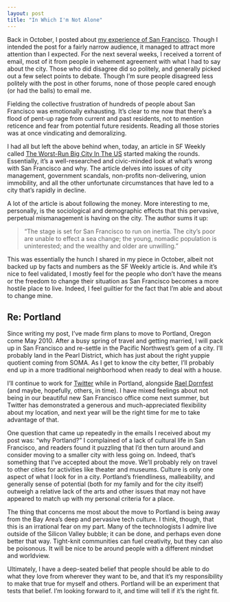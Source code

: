 ```yaml
---
layout: post
title: "In Which I'm Not Alone"
---
```





Back in October, I posted about [my experience of San Francisco](http://al3x.net/2009/10/04/so-youre-moving-to-san-francisco.html). Though I intended the post for a fairly narrow audience, it managed to attract more attention than I expected. For the next several weeks, I received a torrent of email, most of it from people in vehement agreement with what I had to say about the city. Those who did disagree did so politely, and generally picked out a few select points to debate. Though I’m sure people disagreed less politely with the post in other forums, none of those people cared enough (or had the balls) to email me.

Fielding the collective frustration of hundreds of people about San Francisco was emotionally exhausting. It’s clear to me now that there’s a flood of pent-up rage from current and past residents, not to mention reticence and fear from potential future residents. Reading all those stories was at once vindicating and demoralizing.

I had all but left the above behind when, today, an article in SF Weekly called [The Worst-Run Big City In The US](http://www.sfweekly.com/2009-12-16/news/the-worst-run-big-city-in-the-u-s) started making the rounds. Essentially, it’s a well-researched and civic-minded look at what’s wrong with San Francisco and why. The article delves into issues of city management, government scandals, non-profits non-delivering, union immobility, and all the other unfortunate circumstances that have led to a city that’s rapidly in decline.

A lot of the article is about following the money. More interesting to me, personally, is the sociological and demographic effects that this pervasive, perpetual mismanagement is having on the city. The author sums it up:

> “The stage is set for San Francisco to run on inertia. The city’s poor are unable to effect a sea change; the young, nomadic population is uninterested; and the wealthy and older are unwilling.”

This was essentially the hunch I shared in my piece in October, albeit not backed up by facts and numbers as the SF Weekly article is. And while it’s nice to feel validated, I mostly feel for the people who don’t have the means or the freedom to change their situation as San Francisco becomes a more hostile place to live. Indeed, I feel guiltier for the fact that I’m able and about to change mine.

Re: Portland
------------

Since writing my post, I’ve made firm plans to move to Portland, Oregon come May 2010. After a busy spring of travel and getting married, I will pack up in San Francisco and re-settle in the Pacific Northwest’s gem of a city. I’ll probably land in the Pearl District, which has just about the right yuppie quotient coming from SOMA. As I get to know the city better, I’ll probably end up in a more traditional neighborhood when ready to deal with a house.

I’ll continue to work for [Twitter](http://twitter.com/) while in Portland, alongside [Rael Dornfest](http://twitter.com/rael) (and maybe, hopefully, others, in time). I have mixed feelings about not being in our beautiful new San Francisco office come next summer, but Twitter has demonstrated a generous and much-appreciated flexibility about my location, and next year will be the right time for me to take advantage of that.

One question that came up repeatedly in the emails I received about my post was: “why Portland?” I complained of a lack of cultural life in San Francisco, and readers found it puzzling that I’d then turn around and consider moving to a smaller city with less going on. Indeed, that’s something that I’ve accepted about the move. We’ll probably rely on travel to other cities for activities like theater and museums. Culture is only one aspect of what I look for in a city. Portland’s friendliness, malleability, and generally sense of potential (both for my family and for the city itself) outweigh a relative lack of the arts and other issues that may not have appeared to match up with my personal criteria for a place.

The thing that concerns me most about the move to Portland is being away from the Bay Area’s deep and pervasive tech culture. I think, though, that this is an irrational fear on my part. Many of the technologists I admire live outside of the Silicon Valley bubble; it can be done, and perhaps even done better that way. Tight-knit communities can fuel creativity, but they can also be poisonous. It will be nice to be around people with a different mindset and worldview.

Ultimately, I have a deep-seated belief that people should be able to do what they love from wherever they want to be, and that it’s my responsibility to make that true for myself and others. Portland will be an experiment that tests that belief. I’m looking forward to it, and time will tell if it’s the right fit.
